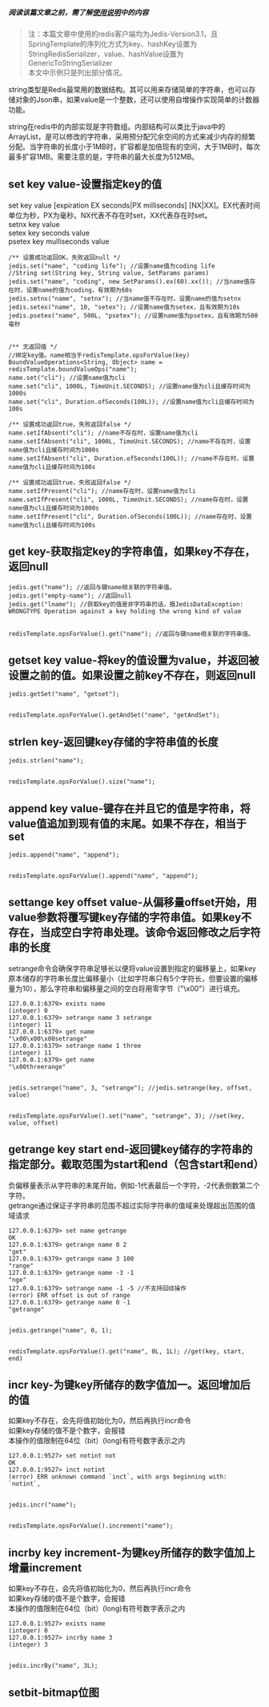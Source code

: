 ##### 阅读该篇文章之前，需了解[使用说明](使用说明.md)中的内容
> 注：本篇文章中使用的redis客户端均为Jedis-Version3.1，且SpringTemplate的序列化方式为key、hashKey设置为StringRedisSerializer，value、hashValue设置为GenericToStringSerializer  
> 本文中示例只是列出部分情况。

string类型是Redis最常用的数据结构。其可以用来存储简单的字符串，也可以存储对象的Json串，如果value是一个整数，还可以使用自增操作实现简单的计数器功能。

string在redis中的内部实现是字符数组。内部结构可以类比于java中的ArrayList，是可以修改的字符串，采用预分配冗余空间的方式来减少内存的频繁分配。当字符串的长度小于1MB时，扩容都是加倍现有的空间，大于1MB时，每次最多扩容1MB。需要注意的是，字符串的最大长度为512MB。

## set key value-设置指定key的值
set key value [expiration EX seconds|PX milliseconds] [NX|XX]。EX代表时间单位为秒，PX为毫秒。NX代表不存在时set，XX代表存在时set。    
setnx key value   
setex key seconds value  
psetex key mulliseconds value	

	/** 设置成功返回OK，失败返回null */
    jedis.set("name", "coding life"); //设置name值为coding life
    //String set(String key, String value, SetParams params)
    jedis.set("name", "coding", new SetParams().ex(60).xx()); //当name值存在时，设置name的值为coding，有效期为60s
	jedis.setnx("name", "setnx"); //当name值不存在时，设置name的值为setnx
    jedis.setex("name", 10, "setex"); //设置name值为setex，且有效期为10s
    jedis.psetex("name", 500L, "psetex"); //设置name值为psetex，且有效期为500毫秒


	/** 无返回值 */
	//绑定key值。name相当于redisTemplate.opsForValue(key)
    BoundValueOperations<String, Object> name = redisTemplate.boundValueOps("name");
    name.set("cli"); //设置name值为cli
    name.set("cli", 1000L, TimeUnit.SECONDS); //设置name值为cli且缓存时间为1000s
    name.set("cli", Duration.ofSeconds(100L)); //设置name值为cli且缓存时间为100s

	/** 设置成功返回true，失败返回false */
    name.setIfAbsent("cli"); //name不存在时，设置name值为cli
    name.setIfAbsent("cli", 1000L, TimeUnit.SECONDS); //name不存在时，设置name值为cli且缓存时间为1000s
    name.setIfAbsent("cli", Duration.ofSeconds(100L)); //name不存在时，设置name值为cli且缓存时间为100s

	/** 设置成功返回true，失败返回false */
    name.setIfPresent("cli"); //name存在时，设置name值为cli
    name.setIfPresent("cli", 1000L, TimeUnit.SECONDS); //name存在时，设置name值为cli且缓存时间为1000s
    name.setIfPresent("cli", Duration.ofSeconds(100L)); //name存在时，设置name值为cli且缓存时间为100s	

## get key-获取指定key的字符串值，如果key不存在，返回null
	
	jedis.get("name"); //返回与键name相关联的字符串值。
    jedis.get("empty-name"); //返回null
	jedis.get("lname"); //获取key的值是非字符串的话，报JedisDataException: WRONGTYPE Operation against a key holding the wrong kind of value
	

	redisTemplate.opsForValue().get("name"); //返回与键name相关联的字符串值。
	
## getset key value-将key的值设置为value，并返回被设置之前的值。如果设置之前key不存在，则返回null
	
	jedis.getSet("name", "getset"); 
	

	redisTemplate.opsForValue().getAndSet("name", "getAndSet");

## strlen key-返回键key存储的字符串值的长度
	
	jedis.strlen("name"); 
	
	
	redisTemplate.opsForValue().size("name");

## append key value-键存在并且它的值是字符串，将value值追加到现有值的末尾。如果不存在，相当于set
		
	jedis.append("name", "append"); 

	
	redisTemplate.opsForValue().append("name", "append"); 

## settange key offset value-从偏移量offset开始，用value参数将覆写键key存储的字符串值。如果key不存在，当成空白字符串处理。该命令返回修改之后字符串的长度
setrange命令会确保字符串足够长以便将value设置到指定的偏移量上，如果key原本储存的字符串长度比偏移量小（比如字符串只有5个字符长，但要设置的偏移量为10），那么字符串和偏移量之间的空白将用零字节（"\x00"）进行填充。	

	127.0.0.1:6379> exists name
	(integer) 0
	127.0.0.1:6379> setrange name 3 setrange
	(integer) 11
	127.0.0.1:6379> get name
	"\x00\x00\x00setrange"
	127.0.0.1:6379> setrange name 1 three
	(integer) 11
	127.0.0.1:6379> get name
	"\x00threerange"
	

	jedis.setrange("name", 3, "setrange"); //jedis.setrange(key, offset, value)
	
	
	redisTemplate.opsForValue().set("name", "setrange", 3); //set(key, value, offset)

## getrange key start end-返回键key储存的字符串的指定部分。截取范围为start和end（包含start和end）
负偏移量表示从字符串的末尾开始，例如-1代表最后一个字符，-2代表倒数第二个字符。  
getrange通过保证子字符串的范围不超过实际字符串的值域来处理超出范围的值域请求
	
	127.0.0.1:6379> set name getrange
	OK
	127.0.0.1:6379> getrange name 0 2
	"get"
	127.0.0.1:6379> getrange name 3 100
	"range"
	127.0.0.1:6379> getrange name -3 -1
	"nge"
	127.0.0.1:6379> setrange name -1 -5 //不支持回绕操作
	(error) ERR offset is out of range
	127.0.0.1:6379> getrange name 0 -1
	"getrange"
	
	
	jedis.getrange("name", 0, 1);

	
	redisTemplate.opsForValue().get("name", 0L, 1L); //get(key, start, end)

## 	incr key-为键key所储存的数字值加一。返回增加后的值
如果key不存在，会先将值初始化为0，然后再执行incr命令  
如果key存储的值不是个数字，会报错  
本操作的值限制在64位（bit）(long)有符号数字表示之内	

	127.0.0.1:9527> set notint not
	OK
	127.0.0.1:9527> inct notint
	(error) ERR unknown command `inct`, with args beginning with: `notint`,


	jedis.incr("name");


	redisTemplate.opsForValue().increment("name");

## incrby key increment-为键key所储存的数字值加上增量increment
如果key不存在，会先将值初始化为0，然后再执行incr命令  
如果key存储的值不是个数字，会报错  
本操作的值限制在64位（bit）(long)有符号数字表示之内
	
	127.0.0.1:9527> exists name
	(integer) 0
	127.0.0.1:9527> incrby name 3
	(integer) 3
	
	
	jedis.incrBy("name", 3L);


	


## setbit-bitmap位图



